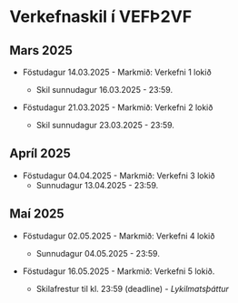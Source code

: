 # Verkefnaskil í VEFÞ2VF

## Mars 2025 

- Föstudagur 14.03.2025 - Markmið: Verkefni 1 lokið 
  - Skil sunnudagur 16.03.2025 - 23:59.

- Föstudagur 21.03.2025 - Markmið: Verkefni 2 lokið
  - Skil sunnudagur 23.03.2025 - 23:59.

## Apríl 2025 

- Föstudagur 04.04.2025 - Markmið: Verkefni 3 lokið 
  - Sunnudagur 13.04.2025 - 23:59.

## Maí 2025 

- Föstudagur 02.05.2025 - Markmið: Verkefni 4 lokið 
  - Sunnudagur 04.05.2025 - 23:59.

- Föstudagur 16.05.2025 - Markmið: Verkefni 5 lokið. 
  - Skilafrestur til kl. 23:59 (deadline) - _Lykilmatsþáttur_